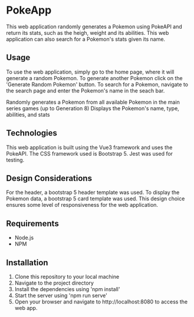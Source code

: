 # PokeApp

This web application randomly generates a Pokemon using PokeAPI and return its stats, such as the heigh, weight and its abilities. This web application can also search for a Pokemon's stats given its name.

## Usage
To use the web application, simply go to the home page, where it will generate a random Pokemon. To generate another Pokemon click on the 'Generate Random Pokemon' button. To search for a Pokemon, navigate to the search page and enter the Pokemon's name in the seach bar.

Randomly generates a Pokemon from all available Pokemon in the main series games (up to Generation 8)
Displays the Pokemon's name, type, abilities, and stats

## Technologies
This web application is built using the Vue3 framework and uses the PokeAPI. The CSS framework used is Bootstrap 5. Jest was used for testing.

## Design Considerations
For the header, a bootstrap 5 header template was used. To display the Pokemon data, a bootstrap 5 card template was used. This design choice ensures some level of responsiveness for the web application.

## Requirements
- Node.js
- NPM


## Installation

1. Clone this repository to your local machine
2. Navigate to the project directory
3. Install the dependencies using 'npm install'
4. Start the server using 'npm run serve'
5. Open your browser and navigate to http://localhost:8080 to access the web app.
